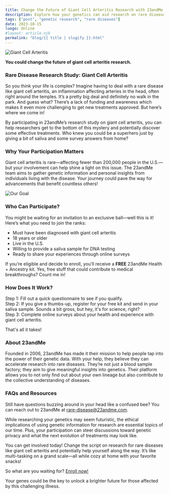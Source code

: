 ```yaml
---
title: Change the Future of Giant Cell Arteritis Research with 23andMe
description: Explore how your genetics can aid research on rare diseases, specifically giant cell arteritis, and why your contribution matters!
tags: ["post", "genetic research", "rare diseases"]
date: 2023-10-15
luogo: Online
#layout: article.njk
permalink: "blog/{{ title | slugify }}.html"
---
```


![Giant Cell Arteritis](https://www.23andme.com/assets/svg/mrd/giant-cell-arteritis.svg)

**You could change the future of giant cell arteritis research.**   

### Rare Disease Research Study: Giant Cell Arteritis

So you think your life is complex? Imagine having to deal with a rare disease like giant cell arteritis, an inflammation affecting arteries in the head, often right around the temples. It’s a pretty big deal and definitely no walk in the park. And guess what? There’s a lack of funding and awareness which makes it even more challenging to get new treatments approved. But here’s where we come in!

By participating in 23andMe’s research study on giant cell arteritis, you can help researchers get to the bottom of this mystery and potentially discover some effective treatments. Who knew you could be a superhero just by giving a bit of saliva and some survey answers from home?

### Why Your Participation Matters

Giant cell arteritis is rare—affecting fewer than 200,000 people in the U.S.—but your involvement can help shine a light on this issue. The 23andMe team aims to gather genetic information and personal insights from individuals living with the disease. Your journey could pave the way for advancements that benefit countless others!

![Our Goal](https://www.23andme.com/assets/svg/mrd/our-goal.svg)

### Who Can Participate?

You might be waiting for an invitation to an exclusive ball—well this is it! Here’s what you need to join the ranks:

- Must have been diagnosed with giant cell arteritis
- 18 years or older
- Live in the U.S.
- Willing to provide a saliva sample for DNA testing
- Ready to share your experiences through online surveys 

If you’re eligible and decide to enroll, you’ll receive a **FREE** 23andMe Health + Ancestry kit. Yes, free stuff that could contribute to medical breakthroughs? Count me in!

### How Does It Work?

Step 1: Fill out a quick questionnaire to see if you qualify.  
Step 2: If you give a thumbs-up, register for your free kit and send in your saliva sample. Sounds a bit gross, but hey, it's for science, right?  
Step 3: Complete online surveys about your health and experience with giant cell arteritis.

That's all it takes! 

### About 23andMe

Founded in 2006, 23andMe has made it their mission to help people tap into the power of their genetic data. With your help, they believe they can accelerate research into rare diseases. They’re not just a blood sample factory; they aim to give meaningful insights into genetics. Their platform allows you to not only find out about your own lineage but also contribute to the collective understanding of diseases.

### FAQs and Resources

Still have questions buzzing around in your head like a confused bee? You can reach out to 23andMe at [rare-disease@23andme.com](mailto:rare-disease@23andme.com).

While researching your genetics may seem futuristic, the ethical implications of using genetic information for research are essential topics of our time. Plus, your participation can steer discussions toward genetic privacy and what the next evolution of treatments may look like. 

You can get involved today! Change the script on research for rare diseases like giant cell arteritis and potentially help yourself along the way. It’s like multi-tasking on a grand scale—all while cozy at home with your favorite snacks!

So what are you waiting for? [Enroll now!](https://enroll.23andme.com/research/rare-disease/identity/)

Your genes could be the key to unlock a brighter future for those affected by this challenging illness.